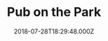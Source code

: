---
date: 2018-07-28T18:29:48.000Z
title: Pub on the Park
latitude: 51.54197424574372
longitude: -0.058279831501447554
url: http://www.pubonthepark.com
category: checkin
---